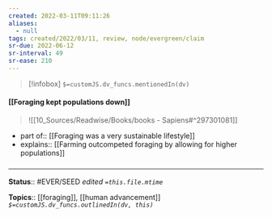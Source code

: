 ```yaml
---
created: 2022-03-11T09:11:26 
aliases:
  - null
tags: created/2022/03/11, review, node/evergreen/claim
sr-due: 2022-06-12
sr-interval: 49
sr-ease: 210
---
```

> [!infobox]
`$=customJS.dv_funcs.mentionedIn(dv)`

#### [[Foraging kept populations down]] 

> ![[10_Sources/Readwise/Books/books - Sapiens#^297301081]]

 - part of:: [[Foraging was a very sustainable lifestyle]]
 - explains:: [[Farming outcompeted foraging by allowing for higher populations]]

### <hr class="footnote"/>

**Status**:: #EVER/SEED 
*edited `=this.file.mtime`*

**Topics**:: [[foraging]], [[human advancement]]
*`$=customJS.dv_funcs.outlinedIn(dv, this)`*
